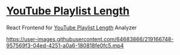 # [YouTube Playlist Length](https://youtube-playlist-length-analyzer.akamhy.me)
React Frontend for [YouTube Playlist Length](https://youtube-playlist-length-analyzer.akamhy.me) Analyzer



https://user-images.githubusercontent.com/64683866/219166748-957569f3-04ed-4251-a0a6-180818fe0fc5.mp4

